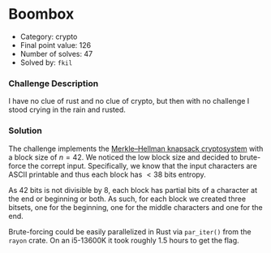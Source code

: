 # Boombox
 - Category: crypto
 - Final point value: 126
 - Number of solves: 47
 - Solved by: `fkil`

### Challenge Description

I have no clue of rust and no clue of crypto, but then with no challenge I stood crying in the rain and rusted.

### Solution

The challenge implements the [Merkle–Hellman knapsack cryptosystem](https://en.wikipedia.org/wiki/Merkle%E2%80%93Hellman_knapsack_cryptosystem) with a block size of $n=42$. We noticed the low block size and decided to brute-force the corrept input. Specifically, we know that the input characters are ASCII printable and thus each block has $<38$ bits entropy.

As 42 bits is not divisible by 8, each block has partial bits of a character at the end or beginning or both. As such, for each block we created three bitsets, one for the beginning, one for the middle characters and one for the end.

Brute-forcing could be easily parallelized in Rust via `par_iter()` from the `rayon` crate. On an i5-13600K it took roughly 1.5 hours to get the flag.

